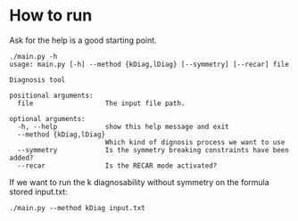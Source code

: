 # How to run

Ask for the help is a good starting point.

```python3
./main.py -h
usage: main.py [-h] --method {kDiag,lDiag} [--symmetry] [--recar] file

Diagnosis tool

positional arguments:
  file                  The input file path.

optional arguments:
  -h, --help            show this help message and exit
  --method {kDiag,lDiag}
                        Which kind of dignosis process we want to use
  --symmetry            Is the symmetry breaking constraints have been added?
  --recar               Is the RECAR mode activated?
```

If we want to run the k diagnosability without symmetry on the formula stored
input.txt:

```python3
./main.py --method kDiag input.txt
```

